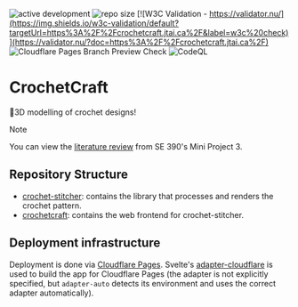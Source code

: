 ![active development](https://img.shields.io/badge/active%20dev-yes-brightgreen.svg)
![repo size](https://img.shields.io/github/languages/code-size/jazz-sim/crochet-craft)
[![W3C Validation - https://validator.nu/](https://img.shields.io/w3c-validation/default?targetUrl=https%3A%2F%2Fcrochetcraft.jtai.ca%2F&label=w3c%20check)](https://validator.nu/?doc=https%3A%2F%2Fcrochetcraft.jtai.ca%2F)
![Cloudflare Pages Branch Preview Check](https://img.shields.io/github/check-runs/jazz-sim/crochet-craft/main?nameFilter=Cloudflare%20Pages&style=flat&logo=cloudflarepages&label=Cloudflare%20Pages%20Branch%20Preview%20Check)
![CodeQL](https://github.com/jazz-sim/crochet-craft/actions/workflows/github-code-scanning/codeql/badge.svg)

# CrochetCraft

🧶3D modelling of crochet designs!

> [!NOTE]
> You can view the [literature review](https://drive.google.com/file/d/1i-xJP93g1HtWESavKybHgczw1jFTRnaT/view?usp=sharing) from SE 390's Mini Project 3.

## Repository Structure

- [crochet-stitcher](crochet-stitcher): contains the library that processes and renders the crochet pattern.
- [crochetcraft](crochetcraft): contains the web frontend for crochet-stitcher.

## Deployment infrastructure

Deployment is done via [Cloudflare Pages](https://pages.cloudflare.com/). Svelte's [adapter-cloudflare](https://svelte.dev/docs/kit/adapter-cloudflare) is used to build the app for Cloudflare Pages (the adapter is not explicitly specified, but `adapter-auto` detects its environment and uses the correct adapter automatically).
